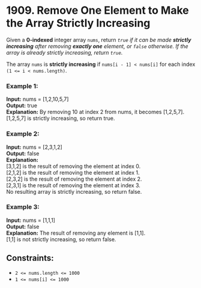 # 1909. Remove One Element to Make the Array Strictly Increasing

Given a **0-indexed** integer array `nums`, return *`true` if it can be made **strictly increasing** after removing **exactly one** element, or `false` otherwise. If the array is already strictly increasing, return `true`.*

The array `nums` is **strictly increasing** if `nums[i - 1] < nums[i]` for each index `(1 <= i < nums.length)`.

### Example 1:
**Input:** nums = [1,2,10,5,7]  
**Output:** true  
**Explanation:** By removing 10 at index 2 from nums, it becomes [1,2,5,7].  
[1,2,5,7] is strictly increasing, so return true.

### Example 2:
**Input:** nums = [2,3,1,2]  
**Output:** false  
**Explanation:**  
[3,1,2] is the result of removing the element at index 0.  
[2,1,2] is the result of removing the element at index 1.  
[2,3,2] is the result of removing the element at index 2.  
[2,3,1] is the result of removing the element at index 3.  
No resulting array is strictly increasing, so return false.

### Example 3:
**Input:** nums = [1,1,1]  
**Output:** false  
**Explanation:** The result of removing any element is [1,1].  
[1,1] is not strictly increasing, so return false.
 
## Constraints:
- `2 <= nums.length <= 1000`
- `1 <= nums[i] <= 1000`